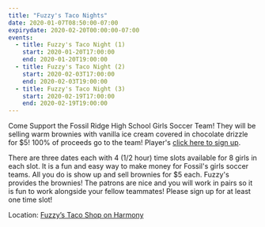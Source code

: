 ```yaml
---
title: "Fuzzy's Taco Nights"
date: 2020-01-07T08:50:00-07:00
expirydate: 2020-02-20T00:00:00-07:00
events:
  - title: Fuzzy's Taco Night (1)
    start: 2020-01-20T17:00:00
    end: 2020-01-20T19:00:00
  - title: Fuzzy's Taco Night (2)
    start: 2020-02-03T17:00:00
    end: 2020-02-03T19:00:00
  - title: Fuzzy's Taco Night (3)
    start: 2020-02-19T17:00:00
    end: 2020-02-19T19:00:00
---
```


Come Support the Fossil Ridge High School Girls Soccer Team! They will be
selling warm brownies with vanilla ice cream covered in chocolate drizzle for
$5! 100% of proceeds go to the team! Player's [click here to sign up][signup].

<!--more-->

There are three dates each with 4 (1/2 hour) time slots available for 8 girls
in each slot. It is a fun and easy way to make money for Fossil's girls soccer
teams. All you do is show up and sell brownies for $5 each. Fuzzy's provides
the brownies! The patrons are nice and you will work in pairs so it is fun to
work alongside your fellow teammates! Please sign up for at least one time
slot!

Location: [Fuzzy’s Taco Shop on Harmony][location]

[location]: https://goo.gl/maps/6hyyXX5rqQeAsT686
[signup]: https://www.signupgenius.com/go/20F0E44ADAF29AAFB6-fuzzys
